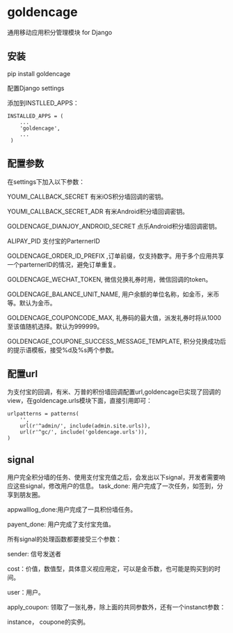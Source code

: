 goldencage
==========

通用移动应用积分管理模块 for Django

安装
----

 pip install goldencage

配置Django settings

添加到INSTLLED_APPS：

 	INSTALLED_APPS = (
    	...
    	'goldencage',
	    ...
	 )

配置参数
-------

在settings下加入以下参数：

YOUMI_CALLBACK_SECRET  有米iOS积分墙回调的密钥。

YOUMI_CALLBACK_SECRET_ADR 有米Android积分墙回调密钥。

GOLDENCAGE_DIANJOY_ANDROID_SECRET 点乐Android积分墙回调密钥。

ALIPAY_PID 支付宝的ParternerID

GOLDENCAGE_ORDER_ID_PREFIX ,订单前缀，仅支持数字。用于多个应用共享一个parternerID的情况，避免订单重复。

GOLDENCAGE_WECHAT_TOKEN, 微信兑换礼券时用，微信回调的token。

GOLDENCAGE_BALANCE_UNIT_NAME, 用户余额的单位名称，如金币，米币等。默认为金币。

GOLDENCAGE_COUPONCODE_MAX, 礼券码的最大值，派发礼券时将从1000至该值随机选择。默认为999999。

GOLDENCAGE_COUPONE_SUCCESS_MESSAGE_TEMPLATE, 积分兑换成功后的提示语模板，接受%d及%s两个参数。

配置url
-------
为支付宝的回调，有米、万普的积份墙回调配置url,goldencage已实现了回调的view，在goldencage.urls模块下面，直接引用即可：

 	urlpatterns = patterns(
    	'',
     	url(r'^admin/', include(admin.site.urls)),
    	url(r'^gc/', include('goldencage.urls')),
  	)

signal
------
用户完全积分墙的任务、使用支付宝充值之后，会发出以下signal，开发者需要响应这些signal，修改用户的信息。
task_done: 用户完成了一次任务，如签到，分享到朋友圈。

appwalllog_done:用户完成了一具积份墙任务。

payent_done: 用户完成了支付宝充值。

所有signal的处理函数都要接受三个参数：

sender: 信号发送者

cost：价值，数值型，具体意义视应用定，可以是金币数，也可能是购买到的时间。

user：用户。

apply_coupon: 领取了一张礼券，除上面的共同参数外，还有一个instanct参数：

instance， coupone的实例。
